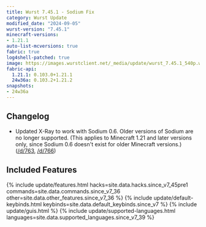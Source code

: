 ```yaml
---
title: Wurst 7.45.1 - Sodium Fix
category: Wurst Update
modified_date: "2024-09-05"
wurst-version: "7.45.1"
minecraft-versions:
- 1.21.1
auto-list-mcversions: true
fabric: true
log4shell-patched: true
image: https://images.wurstclient.net/_media/update/wurst_7.45.1_540p.webp
fabric-api:
  1.21.1: 0.103.0+1.21.1
  24w36a: 0.103.2+1.21.2
snapshots:
- 24w36a
---
```

## Changelog

- Updated X-Ray to work with Sodium 0.6. Older versions of Sodium are no longer supported. (This applies to Minecraft 1.21 and later versions only, since Sodium 0.6 doesn't exist for older Minecraft versions.) ([/d/763](https://wurstforum.net/d/763), [/d/766](https://wurstforum.net/d/766))

## Included Features

{% include update/features.html hacks=site.data.hacks.since_v7_45pre1 commands=site.data.commands.since_v7_36 other=site.data.other_features.since_v7_36 %}
{% include update/default-keybinds.html keybinds=site.data.default_keybinds.since_v7 %}
{% include update/guis.html %}
{% include update/supported-languages.html languages=site.data.supported_languages.since_v7_39 %}
